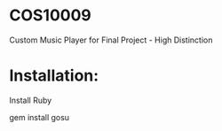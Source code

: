 # COS10009
Custom Music Player for Final Project - High Distinction
# Installation:
Install Ruby

gem install gosu
